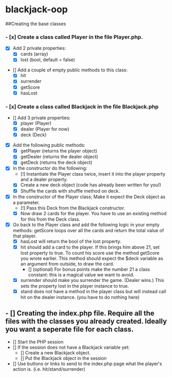 # blackjack-oop
##Creating the base classes

### - [x] Create a class called Player in the file Player.php.
  - [x] Add 2 private properties:
    - [x] cards (array)
    - [x] lost (bool, default = false)
  - [] Add a couple of empty public methods to this class:
    - [x] hit
    - [x] surrender
    - [x] getScore
    - [x] hasLost

### - [x] Create a class called Blackjack in the file Blackjack.php
  - [] Add 3 private properties:
    - [x] player (Player)
    - [x] dealer (Player for now)
    - [x] deck (Deck)
  - [x] Add the following public methods:
    - [x] getPlayer (returns the player object)
    - [x] getDealer (returns the dealer object)
    - [x] getDeck (returns the deck object)
  - [x] In the constructor do the following:
    - [!] Instantiate the Player class twice, insert it into the player property and a dealer property.
    - [x] Create a new deck object (code has already been written for you!)
    - [x] Shuffle the cards with shuffle method on deck.
  - [x] In the constructor of the Player class; Make it expect the Deck object as a parameter.
    - [!] Pass this Deck from the Blackjack constructor.
    - [x] Now draw 2 cards for the player. You have to use an existing method for this from the Deck class.
  - [x] Go back to the Player class and add the following logic in your empty methods: getScore loops over all the cards and return the total value of that player.
    - [x] hasLost will return the bool of the lost property.
    - [x] hit should add a card to the player. If this brings him above 21, set lost property to true. To count his score use the method getScore you wrote earlier. This method should expect the $deck variable as an argument from outside, to draw the card.
      - [] (optional) For bonus points make the number 21 a class constant: this is a magical value we want to avoid.
    - [x] surrender should make you surrender the game. (Dealer wins.) This sets the property lost in the player instance to true.
    - [x] stand does not have a method in the player class but will instead call hit on the dealer instance. (you have to do nothing here)
## - [] Creating the index.php file.  Require all the files with the classes you already created. Ideally you want a seperate file for each class.
- [] Start the PHP session
- [] If the session does not have a Blackjack variable yet:
  - [] Create a new Blackjack object.
  - [] Put the Blackjack object in the session
- [] Use buttons or links to send to the index.php page what the player's action is. (i.e. hit/stand/surrender)
